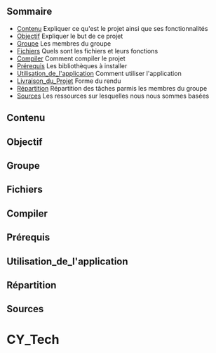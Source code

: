 ## Sommaire
- [Contenu](#contenu) Expliquer ce qu'est le projet ainsi que ses fonctionnalités
- [Objectif](#objectif) Expliquer le but de ce projet
- [Groupe](#groupe) Les membres du groupe 
- [Fichiers](#fichiers) Quels sont les fichiers et leurs fonctions
- [Compiler](#compiler) Comment compiler le projet
- [Prérequis](#prérequis) Les bibliothèques à installer 
- [Utilisation_de_l'application](#utilisation_de_l'application) Comment utiliser l'application
- [Livraison_du_Projet](#livraison_du_Projet) Forme du rendu
- [Répartition](#répartition) Répartition des tâches parmis les membres du groupe
- [Sources](#sources) Les ressources sur lesquelles nous nous sommes basées


## Contenu

## Objectif

## Groupe
 
## Fichiers

## Compiler

## Prérequis

## Utilisation_de_l'application

## Répartition   

## Sources 

# CY_Tech